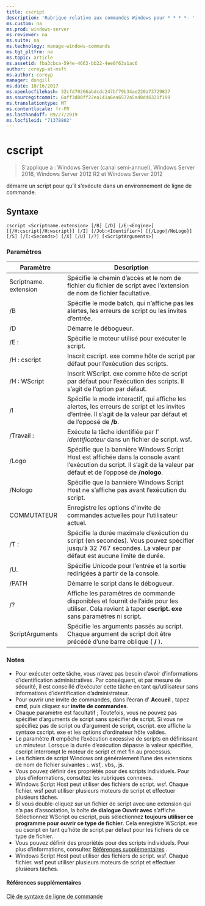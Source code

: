 ```yaml
---
title: cscript
description: 'Rubrique relative aux commandes Windows pour * * * *- '
ms.custom: na
ms.prod: windows-server
ms.reviewer: na
ms.suite: na
ms.technology: manage-windows-commands
ms.tgt_pltfrm: na
ms.topic: article
ms.assetid: fba3cbca-594e-4663-bb22-4ee0f63a1ac6
author: coreyp-at-msft
ms.author: coreyp
manager: dongill
ms.date: 10/16/2017
ms.openlocfilehash: 32cfd70266abdcdc247bf79b34ae220a73729837
ms.sourcegitcommit: 6aff3d88ff22ea141a6ea6572a5ad8dd6321f199
ms.translationtype: MT
ms.contentlocale: fr-FR
ms.lasthandoff: 09/27/2019
ms.locfileid: "71378802"
---
```

# <a name="cscript"></a>cscript

>S'applique à : Windows Server (canal semi-annuel), Windows Server 2016, Windows Server 2012 R2 et Windows Server 2012

démarre un script pour qu’il s’exécute dans un environnement de ligne de commande.
## <a name="syntax"></a>Syntaxe
```
cscript <Scriptname.extension> [/B] [/D] [/E:<Engine>] [{/H:cscript|/H:wscript}] [/I] [/Job:<Identifier>] [{/Logo|/NoLogo}] [/S] [/T:<Seconds>] [/X] [/U] [/?] [<ScriptArguments>]
```
### <a name="parameters"></a>Paramètres

|      Paramètre       |                                                                      Description                                                                       |
|----------------------|--------------------------------------------------------------------------------------------------------------------------------------------------------|
| Scriptname. extension |                                 Spécifie le chemin d’accès et le nom de fichier du fichier de script avec l’extension de nom de fichier facultative.                                 |
|          /B          |                                Spécifie le mode batch, qui n’affiche pas les alertes, les erreurs de script ou les invites d’entrée.                                |
|          /D          |                                                                  Démarre le débogueur.                                                                  |
|     /E : <Engine>      |                                                  Spécifie le moteur utilisé pour exécuter le script.                                                  |
|      /H : cscript      |                                         Inscrit cscript. exe comme hôte de script par défaut pour l’exécution des scripts.                                          |
|      /H : WScript      |                               Inscrit WScript. exe comme hôte de script par défaut pour l’exécution des scripts. Il s’agit de l’option par défaut.                               |
|          /I          |        Spécifie le mode interactif, qui affiche les alertes, les erreurs de script et les invites d’entrée. Il s’agit de la valeur par défaut et de l’opposé de **/b**.         |
|  /Travail : <Identifier>   |                                             Exécute la tâche identifiée par l' *identificateur* dans un fichier de script. wsf.                                             |
|        /Logo         | Spécifie que la bannière Windows Script Host est affichée dans la console avant l’exécution du script. Il s’agit de la valeur par défaut et de l’opposé de **/nologo**. |
|       /Nologo        |                                 Spécifie que la bannière Windows Script Host ne s’affiche pas avant l’exécution du script.                                 |
|          COMMUTATEUR          |                                             Enregistre les options d’invite de commandes actuelles pour l’utilisateur actuel.                                             |
|     /T : <Seconds>     |            Spécifie la durée maximale d’exécution du script (en secondes). Vous pouvez spécifier jusqu’à 32 767 secondes. La valeur par défaut est aucune limite de durée.             |
|          /U.          |                                      Spécifie Unicode pour l’entrée et la sortie redirigées à partir de la console.                                       |
|          /PATH          |                                                           Démarre le script dans le débogueur.                                                           |
|          /?          |  Affiche les paramètres de commande disponibles et fournit de l’aide pour les utiliser. Cela revient à taper **cscript. exe** sans paramètres ni script.  |
|   ScriptArguments    |                        Spécifie les arguments passés au script. Chaque argument de script doit être précédé d’une barre oblique ( **/** ).                         |

### <a name="remarks"></a>Notes
-   Pour exécuter cette tâche, vous n’avez pas besoin d’avoir d’informations d’identification administratives. Par conséquent, et par mesure de sécurité, il est conseillé d’exécuter cette tâche en tant qu’utilisateur sans informations d’identification d’administrateur.
-   Pour ouvrir une invite de commandes, dans l’écran d' **Accueil** , tapez **cmd**, puis cliquez sur **invite de commandes**.
-   Chaque paramètre est facultatif ; Toutefois, vous ne pouvez pas spécifier d’arguments de script sans spécifier de script. Si vous ne spécifiez pas de script ou d’argument de script, cscript. exe affiche la syntaxe cscript. exe et les options d’ordinateur hôte valides.
-   Le paramètre **/t** empêche l’exécution excessive de scripts en définissant un minuteur. Lorsque la durée d’exécution dépasse la valeur spécifiée, cscript interrompt le moteur de script et met fin au processus.
-   Les fichiers de script Windows ont généralement l’une des extensions de nom de fichier suivantes :. wsf,. vbs,. js.
-   Vous pouvez définir des propriétés pour des scripts individuels. Pour plus d’informations, consultez les rubriques connexes.
-   Windows Script Host peut utiliser des fichiers de script. wsf. Chaque fichier. wsf peut utiliser plusieurs moteurs de script et effectuer plusieurs tâches.
-   Si vous double-cliquez sur un fichier de script avec une extension qui n’a pas d’association, la boîte **de dialogue Ouvrir avec** s’affiche. Sélectionnez WScript ou cscript, puis sélectionnez **toujours utiliser ce programme pour ouvrir ce type de fichier**. Cela enregistre WScript. exe ou cscript en tant qu’hôte de script par défaut pour les fichiers de ce type de fichier.
-   Vous pouvez définir des propriétés pour des scripts individuels. Pour plus d’informations, consultez [Références supplémentaires](#BKMK_references) .
-   Windows Script Host peut utiliser des fichiers de script. wsf. Chaque fichier. wsf peut utiliser plusieurs moteurs de script et effectuer plusieurs tâches.

#### <a name="BKMK_references"></a>Références supplémentaires

[Clé de syntaxe de ligne de commande](command-line-syntax-key.md)
